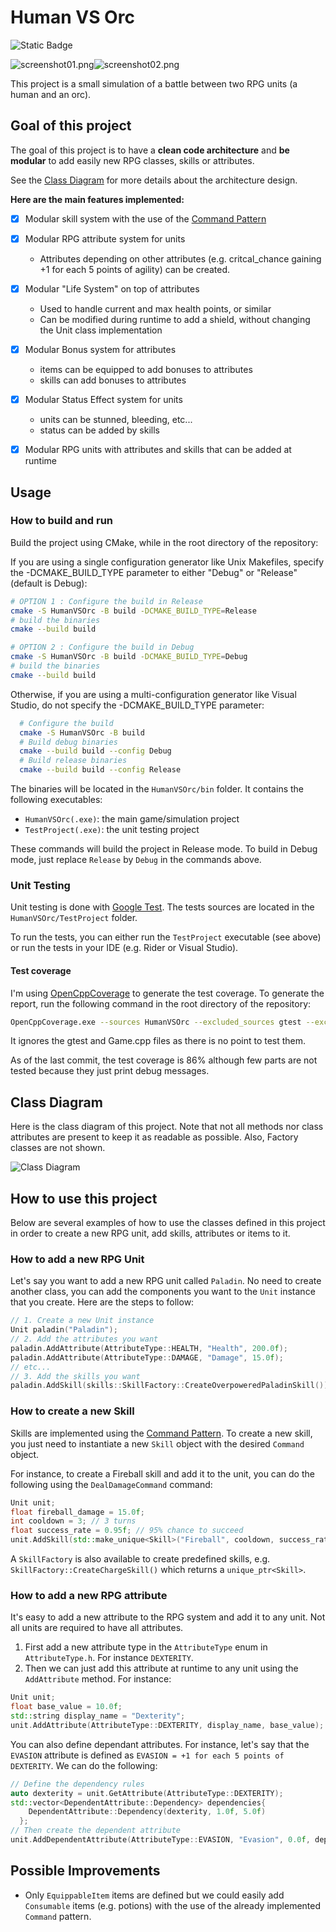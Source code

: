 # Human VS Orc


![Static Badge](https://img.shields.io/badge/coverage-86%25-green?color=%23c0f060)

![screenshot01.png](media/screenshot01.png)![screenshot02.png](media/screenshot02.png)

This project is a small simulation of a battle between two RPG units (a human and an orc).



## Goal of this project
The goal of this project is to have a **clean code architecture** and **be modular** to add easily new RPG classes, skills or attributes.

See the [Class Diagram](#class-diagram) for more details about the architecture design.

**Here are the main features implemented:**
- [x] Modular skill system with the use of the [Command Pattern](https://refactoring.guru/design-patterns/command)
- [x] Modular RPG attribute system for units
  - Attributes depending on other attributes (e.g. critcal_chance gaining +1 for each 5 points of agility) can be created.
- [x] Modular "Life System" on top of attributes
  - Used to handle current and max health points, or similar
  - Can be modified during runtime to add a shield, without changing the Unit class implementation
- [x] Modular Bonus system for attributes
  - items can be equipped to add bonuses to attributes
  - skills can add bonuses to attributes
- [x] Modular Status Effect system for units
  - units can be stunned, bleeding, etc...
  - status can be added by skills
- [x] Modular RPG units with attributes and skills that can be added at runtime


## Usage

### How to build and run

Build the project using CMake, while in the root directory of the repository:
  
If you are using a single configuration generator like Unix Makefiles, specify the -DCMAKE_BUILD_TYPE parameter to either "Debug" or "Release" (default is Debug):
  ```bash
  # OPTION 1 : Configure the build in Release
  cmake -S HumanVSOrc -B build -DCMAKE_BUILD_TYPE=Release
  # build the binaries
  cmake --build build

  # OPTION 2 : Configure the build in Debug
  cmake -S HumanVSOrc -B build -DCMAKE_BUILD_TYPE=Debug
  # build the binaries
  cmake --build build
```

Otherwise, if you are using a multi-configuration generator like Visual Studio, do not specify the -DCMAKE_BUILD_TYPE parameter:

```bash
  # Configure the build
  cmake -S HumanVSOrc -B build
  # Build debug binaries
  cmake --build build --config Debug
  # Build release binaries
  cmake --build build --config Release
  ```

The binaries will be located in the ``HumanVSOrc/bin`` folder. It contains the following executables:
- ``HumanVSOrc(.exe)``: the main game/simulation project
- ``TestProject(.exe)``: the unit testing project

These commands will build the project in Release mode. To build in Debug mode, just replace ``Release`` by ``Debug`` in the commands above.


### Unit Testing

Unit testing is done with [Google Test](https://github.com/google/googletest). The tests sources are located in the `HumanVSOrc/TestProject` folder.

To run the tests, you can either run the ``TestProject`` executable (see above) or run the tests in your IDE (e.g. Rider or Visual Studio).


#### Test coverage

I'm using [OpenCppCoverage](https://github.com/OpenCppCoverage/OpenCppCoverage) to generate the test coverage. To generate the report, run the following command in the root directory of the repository:

```bash
OpenCppCoverage.exe --sources HumanVSOrc --excluded_sources gtest --excluded_sources Game -- .\HumanVSOrc\bin\Debug\TestProject.exe
```

It ignores the gtest and Game.cpp files as there is no point to test them.

As of the last commit, the test coverage is 86% although few parts are not tested because they just print debug messages.


## Class Diagram

Here is the class diagram of this project. Note that not all methods nor class attributes are present to keep it as readable as possible. Also, Factory classes are not shown.


![Class Diagram](media/class_diagram-v5.png)



## How to use this project

Below are several examples of how to use the classes defined in this project in order to create a new RPG unit, add skills, attributes or items to it.

### How to add a new RPG Unit

Let's say you want to add a new RPG unit called ``Paladin``. No need to create another class, you can add the components you want to the ``Unit`` instance that you create. Here are the steps to follow:

```c++
// 1. Create a new Unit instance
Unit paladin("Paladin");
// 2. Add the attributes you want
paladin.AddAttribute(AttributeType::HEALTH, "Health", 200.0f);
paladin.AddAttribute(AttributeType::DAMAGE, "Damage", 15.0f);
// etc...
// 3. Add the skills you want
paladin.AddSkill(skills::SkillFactory::CreateOverpoweredPaladinSkill()); // See skill creation section for more details
``` 

### How to create a new Skill

Skills are implemented using the [Command Pattern](https://refactoring.guru/design-patterns/command). To create a new skill, you just need to instantiate a new ``Skill`` object with the desired ``Command`` object.

For instance, to create a Fireball skill and add it to the unit, you can do the following using the ``DealDamageCommand`` command:

```c++
Unit unit;
float fireball_damage = 15.0f;
int cooldown = 3; // 3 turns
float success_rate = 0.95f; // 95% chance to succeed
unit.AddSkill(std::make_unique<Skill>("Fireball", cooldown, success_rate, std::make_unique<DealDamageCommand>(fireball_damage)));
```

A ``SkillFactory`` is also available to create predefined skills, e.g. ``SkillFactory::CreateChargeSkill()`` which returns a ``unique_ptr<Skill>``.



### How to add a new RPG attribute

It's easy to add a new attribute to the RPG system and add it to any unit. Not all units are required to have all attributes.

1. First add a new attribute type in the ``AttributeType`` enum in ``AttributeType.h``. For instance ``DEXTERITY``.
2. Then we can just add this attribute at runtime to any unit using the ``AddAttribute`` method. For instance:
```c++
Unit unit;
float base_value = 10.0f;
std::string display_name = "Dexterity";
unit.AddAttribute(AttributeType::DEXTERITY, display_name, base_value);
```


You can also define dependant attributes. For instance, let's say that the ``EVASION`` attribute is defined as ``EVASION = +1 for each 5 points of DEXTERITY``. We can do the following:

```c++
// Define the dependency rules
auto dexterity = unit.GetAttribute(AttributeType::DEXTERITY);
std::vector<DependentAttribute::Dependency> dependencies{
    DependentAttribute::Dependency(dexterity, 1.0f, 5.0f)
  };
// Then create the dependent attribute
unit.AddDependentAttribute(AttributeType::EVASION, "Evasion", 0.0f, dependencies);

```


## Possible Improvements

- Only ``EquippableItem`` items are defined but we could easily add ``Consumable`` items (e.g. potions) with the use of the already implemented ``Command`` pattern.
